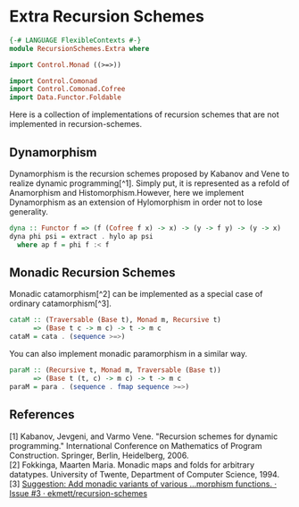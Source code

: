 # Extra Recursion Schemes

```hs
{-# LANGUAGE FlexibleContexts #-}
module RecursionSchemes.Extra where

import Control.Monad ((>=>))

import Control.Comonad
import Control.Comonad.Cofree
import Data.Functor.Foldable
```

Here is a collection of implementations of recursion schemes that are not implemented in recursion-schemes.

## Dynamorphism
Dynamorphism is the recursion schemes proposed by Kabanov and Vene to realize dynamic programming[^1]. Simply put, it is represented as a refold of Anamorphism and Histomorphism.However, here we implement Dynamorphism as an extension of Hylomorphism in order not to lose generality.

```hs
dyna :: Functor f => (f (Cofree f x) -> x) -> (y -> f y) -> (y -> x)
dyna phi psi = extract . hylo ap psi
  where ap f = phi f :< f
```

## Monadic Recursion Schemes
Monadic catamorphism[^2] can be implemented as a special case of ordinary catamorphism[^3].

```hs
cataM :: (Traversable (Base t), Monad m, Recursive t)
      => (Base t c -> m c) -> t -> m c
cataM = cata . (sequence >=>)
```

You can also implement monadic paramorphism in a similar way.

```hs
paraM :: (Recursive t, Monad m, Traversable (Base t))
      => (Base t (t, c) -> m c) -> t -> m c
paraM = para . (sequence . fmap sequence >=>)
```


## References
[1] Kabanov, Jevgeni, and Varmo Vene. "Recursion schemes for dynamic programming." International Conference on Mathematics of Program Construction. Springer, Berlin, Heidelberg, 2006.  
[2] Fokkinga, Maarten Maria. Monadic maps and folds for arbitrary datatypes. University of Twente, Department of Computer Science, 1994.  
[3] [Suggestion: Add monadic variants of various ...morphism functions. · Issue #3 · ekmett/recursion-schemes](https://github.com/ekmett/recursion-schemes/issues/3)